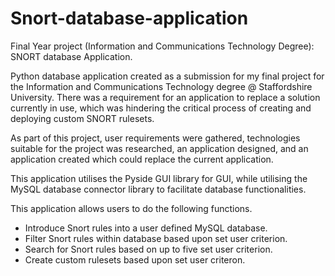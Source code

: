 # Snort-database-application
Final Year project (Information and Communications Technology Degree): SNORT database Application.

Python database application created as a submission for my final project for the Information and Communications Technology degree @ Staffordshire University. There was a requirement for an application to replace a solution currently in use, which was hindering the critical process of creating and deploying custom SNORT rulesets. 

As part of this project, user requirements were gathered, technologies suitable for the project was researched, an application designed, and an application created which could replace the current application. 

This application utilises the Pyside GUI library for GUI, while utilising the MySQL database connector library to facilitate database functionalities. 

This application allows users to do the following functions.
- Introduce Snort rules into a user defined MySQL database. 
- Filter Snort rules within database based upon set user criterion. 
- Search for Snort rules based on up to five set user criterion. 
- Create custom rulesets based upon set user criteron. 

